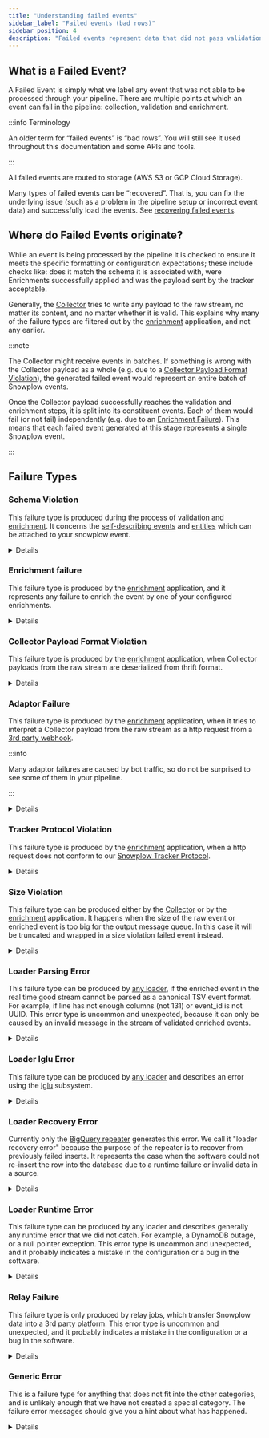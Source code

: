 ```yaml
---
title: "Understanding failed events"
sidebar_label: "Failed events (bad rows)"
sidebar_position: 4
description: "Failed events represent data that did not pass validation or otherwise failed to be processed"
---
```


## What is a Failed Event?

A Failed Event is simply what we label any event that was not able to be processed through your pipeline. There are multiple points at which an event can fail in the pipeline: collection, validation and enrichment.

:::info Terminology

An older term for “failed events” is “bad rows”. You will still see it used throughout this documentation and some APIs and tools.

:::

All failed events are routed to storage (AWS S3 or GCP Cloud Storage).

Many types of failed events can be “recovered”. That is, you can fix the underlying issue (such as a problem in the pipeline setup or incorrect event data) and successfully load the events. See [recovering failed events](/docs/managing-data-quality/recovering-failed-events/index.md).

## Where do Failed Events originate?

While an event is being processed by the pipeline it is checked to ensure it meets the specific formatting or configuration expectations; these include checks like: does it match the schema it is associated with, were Enrichments successfully applied and was the payload sent by the tracker acceptable.

Generally, the [Collector](/docs/pipeline-components-and-applications/stream-collector/index.md) tries to write any payload to the raw stream, no matter its content, and no matter whether it is valid. This explains why many of the failure types are filtered out by the [enrichment](/docs/enriching-your-data/what-is-enrichment/index.md) application, and not any earlier.

:::note

The Collector might receive events in batches. If something is wrong with the Collector payload as a whole (e.g. due to a [Collector Payload Format Violation](#collector-payload-format-violation)), the generated failed event would represent an entire batch of Snowplow events.

Once the Collector payload successfully reaches the validation and enrichment steps, it is split into its constituent events. Each of them would fail (or not fail) independently (e.g. due to an [Enrichment Failure](#enrichment-failure)). This means that each failed event generated at this stage represents a single Snowplow event.

:::

## Failure Types

### Schema Violation

This failure type is produced during the process of [validation and enrichment](/docs/enriching-your-data/what-is-enrichment/index.md). It concerns the [self-describing events](/docs/understanding-your-pipeline/events/index.md#self-describing-events) and [entities](/docs/understanding-your-pipeline/entities/index.md) which can be attached to your snowplow event.

<details>

In order for an event to be processed successfully:

1. There must be a schema in an [iglu repository](/docs/pipeline-components-and-applications/iglu/iglu-repositories/index.md) corresponding to each self-describing event or entity. The enrichment app must be able to look up the schema in order to validate the event.
2. Each self-describing event or entity must conform to the structure described in the schema. For example, all required fields must be present, and all fields must be of the expected type.

If your pipeline is generating schema violations, it might mean there is a problem with your tracking, or a problem with your [iglu resolver](/docs/pipeline-components-and-applications/iglu/iglu-resolver/index.md) which lists where schemas should be found. The error details in the schema violation JSON object should give you a hint about what the problem might be.

Snowplow BDP customers should check in the Snowplow BDP Console that all data structures are correct and have been [promoted to production](/docs/understanding-tracking-design/managing-your-data-structures/ui/index.md). Snowplow Community Edition users should check that the Enrichment app is configured with an [iglu resolver file](/docs/pipeline-components-and-applications/iglu/iglu-resolver/index.md) that points to a repository containing the schemas.

Next, check the tracking code in your custom application, and make sure the entities you are sending conform the schema definition.

Once you have fixed your tracking, you might want to also [recover the failed events](/docs/managing-data-quality/recovering-failed-events/index.md), to avoid any data loss.

Because this failure is handled during enrichment, events in the real time good stream are free of this violation type.

Schema violation schema can be found [here](https://github.com/snowplow/iglu-central/tree/master/schemas/com.snowplowanalytics.snowplow.badrows/schema_violations/jsonschema).

</details>

### Enrichment failure

This failure type is produced by the [enrichment](/docs/enriching-your-data/what-is-enrichment/index.md) application, and it represents any failure to enrich the event by one of your configured enrichments.

<details>

There are many reasons why an enrichment will fail, but here are some examples:

- You are using the [custom SQL enrichment](/docs/enriching-your-data/available-enrichments/custom-sql-enrichment/index.md) but the credentials for accessing the database are wrong.
- You are using the [IP lookup enrichment](/docs/enriching-your-data/available-enrichments/ip-lookup-enrichment/index.md) but have mis-configured the location of the MaxMind database.
- You are using the [custom API request enrichment](/docs/enriching-your-data/available-enrichments/custom-api-request-enrichment/index.md) but the API server is not responding.
- The raw event contained an unstructured event field or a context field which was not valid JSON.
- An iglu server responded with an unexpected error response, so the event schema could not be resolved.

If your pipeline is generating enrichment failures, it might mean there is a problem with your enrichment configuration. The error details in the enrichment failure JSON object should give you a hint about what the problem might be.

Once you have fixed your enrichment configuration, you might want to also [recover the failed events](/docs/managing-data-quality/recovering-failed-events/index.md), to avoid any data loss.

Because this failure is handled during enrichment, events in the real time good stream are free of this violation type.

Enrichment failure schema can be found [here](https://github.com/snowplow/iglu-central/tree/master/schemas/com.snowplowanalytics.snowplow.badrows/enrichment_failures/jsonschema).

</details>

### Collector Payload Format Violation

This failure type is produced by the [enrichment](/docs/enriching-your-data/what-is-enrichment/index.md) application, when Collector payloads from the raw stream are deserialized from thrift format.

<details>

Violations could be:

- Malformed HTTP requests
- Truncation
- Invalid query string encoding in URL
- Path not respecting /vendor/version

The most likely source of this failure type is bot traffic that has hit the Collector with an invalid http request. Bots are prevalent on the web, so do not be surprised if your Collector receives some of this traffic. Generally you would ignore not try to recover a Collector payload format violation, because it likely did not originate from a tracker or a webhook.

Because this failure is handled during enrichment, events in the real time good stream are free of this violation type.

Collector payload format violation schema can be found [here](https://github.com/snowplow/iglu-central/tree/master/schemas/com.snowplowanalytics.snowplow.badrows/collector_payload_format_violation/jsonschema).

</details>

### Adaptor Failure

This failure type is produced by the [enrichment](/docs/enriching-your-data/what-is-enrichment/index.md) application, when it tries to interpret a Collector payload from the raw stream as a http request from a [3rd party webhook](/docs/collecting-data/collecting-data-from-third-parties/index.md).

:::info

Many adaptor failures are caused by bot traffic, so do not be surprised to see some of them in your pipeline.

:::

<details>

The failure could be:

1. The vendor/version combination in the Collector url is not supported. For example, imagine a http request sent to `/com.sandgrod/v3` which is a mis-spelling of the [sendgrid adaptor](http://sendgrid) endpoint.
2. The webhook sent by the 3rd party does not conform to the expected structure and list of fields for this webhook. For example, imagine the 3rd party webhook payload is updated and stops sending a field that it was sending before.

Many adaptor failures are caused by bot traffic, so do not be surprised to see some of them in your pipeline. However, if you believe you are missing data because of a misconfigured webhook, then you might try to fix the webhook and then [recover the failed events](/docs/managing-data-quality/recovering-failed-events/index.md).

Because this failure is handled during enrichment, events in the real time good stream are free of this violation type.

Adapter failure schema can be found [here](https://github.com/snowplow/iglu-central/tree/master/schemas/com.snowplowanalytics.snowplow.badrows/adapter_failures/jsonschema).

</details>

### Tracker Protocol Violation

This failure type is produced by the [enrichment](/docs/enriching-your-data/what-is-enrichment/index.md) application, when a http request does not conform to our [Snowplow Tracker Protocol](/docs/collecting-data/collecting-from-own-applications/snowplow-tracker-protocol/index.md).

<details>

Snowplow trackers send http requests to the `/i` endpoint or the `/com.snowplowanalytics.snowplow/tp2` endpoint, and they are expected to conform to this protocol.

Many tracker protocol violations are caused by bot traffic, so do not be surprised to see some of them in your pipeline.

Another likely source is misconfigured query parameters if you are using the [pixel tracker](/docs/collecting-data/collecting-from-own-applications/pixel-tracker/index.md). In this case you might try to fix your application sending events, and then [recover the failed events](/docs/managing-data-quality/recovering-failed-events/index.md).

Because this failure is handled during enrichment, events in the real time good stream are free of this violation type.

Tracker protocol violation schema can be found [here](https://github.com/snowplow/iglu-central/tree/master/schemas/com.snowplowanalytics.snowplow.badrows/tracker_protocol_violations/jsonschema).

</details>

### Size Violation

This failure type can be produced either by the [Collector](/docs/pipeline-components-and-applications/stream-collector/index.md) or by the [enrichment](/docs/enriching-your-data/what-is-enrichment/index.md) application. It happens when the size of the raw event or enriched event is too big for the output message queue. In this case it will be truncated and wrapped in a size violation failed event instead.

<details>

Failures of this type cannot be [recovered](/docs/managing-data-quality/recovering-failed-events/index.md). The best you can do is to fix any application that is sending over-sized events.

Size violation schema can be found [here](https://github.com/snowplow/iglu-central/blob/master/schemas/com.snowplowanalytics.snowplow.badrows/size_violation/jsonschema/1-0-0).

</details>

### Loader Parsing Error

This failure type can be produced by [any loader](/docs/pipeline-components-and-applications/loaders-storage-targets/index.md), if the enriched event in the real time good stream cannot be parsed as a canonical TSV event format. For example, if line has not enough columns (not 131) or event_id is not UUID. This error type is uncommon and unexpected, because it can only be caused by an invalid message in the stream of validated enriched events.

<details>

This failure type cannot be [recovered](/docs/managing-data-quality/recovering-failed-events/index.md).

Loader parsing error schema can be found [here](https://github.com/snowplow/iglu-central/blob/master/schemas/com.snowplowanalytics.snowplow.badrows/loader_parsing_error/jsonschema/2-0-0).

</details>

### Loader Iglu Error

This failure type can be produced by [any loader](/docs/pipeline-components-and-applications/loaders-storage-targets/index.md) and describes an error using the [Iglu](/docs/pipeline-components-and-applications/iglu/index.md) subsystem.

<details>

For example:

- A schema is not available in any of the repositories listed in the [iglu resolver](/docs/pipeline-components-and-applications/iglu/iglu-resolver/index.md).
- Some loaders (e.g. [RDB loader](/docs/pipeline-components-and-applications/loaders-storage-targets/snowplow-rdb-loader/index.md) and [Postgres loader](/docs/pipeline-components-and-applications/loaders-storage-targets/snowplow-postgres-loader/index.md)) make use of the "schema list" api endpoints, which are only implemented for an [iglu-server](/docs/pipeline-components-and-applications/iglu/iglu-repositories/iglu-server/index.md) repository. A loader iglu error will be generated if the schema is in a [static repo](/docs/pipeline-components-and-applications/iglu/iglu-repositories/static-repo/index.md) or [embedded repo](/docs/pipeline-components-and-applications/iglu/iglu-repositories/jvm-embedded-repo/index.md).
- The loader cannot auto-migrate a database table. If a schema version is incremented from `1-0-0` to `1-0-1` then it is expected to be [a non-breaking change](/docs/pipeline-components-and-applications/iglu/common-architecture/schemaver/index.md), and many loaders (e.g. RDB loader) attempt to execute a `ALTER TABLE` statement to facilitate the new schema in the warehouse. But if the schema change is breaking (e.g. string field changed to integer field) then the database migration is not possible.

This failure type cannot be [recovered](/docs/managing-data-quality/recovering-failed-events/index.md).

Loader iglu error schema can be found [here](https://github.com/snowplow/iglu-central/blob/master/schemas/com.snowplowanalytics.snowplow.badrows/loader_iglu_error/jsonschema/2-0-0).

</details>

### Loader Recovery Error

Currently only the [BigQuery repeater](/docs/pipeline-components-and-applications/loaders-storage-targets/bigquery-loader/index.md#block-8db848d4-0265-4ffa-97db-0211f4e2293d) generates this error. We call it "loader recovery error" because the purpose of the repeater is to recover from previously failed inserts. It represents the case when the software could not re-insert the row into the database due to a runtime failure or invalid data in a source.

<details>

This failure type cannot be [recovered](/docs/managing-data-quality/recovering-failed-events/index.md).

Loader recovery error schema can be found [here](https://github.com/snowplow/iglu-central/blob/master/schemas/com.snowplowanalytics.snowplow.badrows/loader_recovery_error/jsonschema/1-0-0)

</details>

### Loader Runtime Error

This failure type can be produced by any loader and describes generally any runtime error that we did not catch. For example, a DynamoDB outage, or a null pointer exception. This error type is uncommon and unexpected, and it probably indicates a mistake in the configuration or a bug in the software.

<details>

This failure type cannot be [recovered](/docs/managing-data-quality/recovering-failed-events/index.md).

Loader runtime error schema can be found [here](https://github.com/snowplow/iglu-central/blob/master/schemas/com.snowplowanalytics.snowplow.badrows/loader_runtime_error/jsonschema/1-0-1).

</details>

### Relay Failure

This failure type is only produced by relay jobs, which transfer Snowplow data into a 3rd party platform. This error type is uncommon and unexpected, and it probably indicates a mistake in the configuration or a bug in the software.

<details>

This failure type cannot be [recovered](/docs/managing-data-quality/recovering-failed-events/index.md).

Relay failure schema can be found [here](https://github.com/snowplow/iglu-central/blob/master/schemas/com.snowplowanalytics.snowplow.badrows/relay_failure/jsonschema/1-0-0).

</details>

### Generic Error

This is a failure type for anything that does not fit into the other categories, and is unlikely enough that we have not created a special category. The failure error messages should give you a hint about what has happened.

<details>

This failure type cannot be [recovered](/docs/managing-data-quality/recovering-failed-events/index.md).

Generic error schema can be found [here](https://github.com/snowplow/iglu-central/blob/master/schemas/com.snowplowanalytics.snowplow.badrows/generic_error/jsonschema/1-0-0).

</details>
